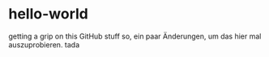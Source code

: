 # hello-world
getting a grip on this GitHub stuff
so, ein paar Änderungen, um das hier mal auszuprobieren.
tada
